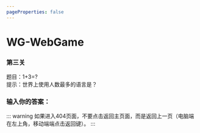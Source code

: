 ```yaml
---
pageProperties: false
---
```

# WG-WebGame
### 第三关

题目：1+3=?<br>
提示：世界上使用人数最多的语言是？

### 输入你的答案：

<WGwgc></WGwgc>

::: warning
如果进入404页面，不要点击返回主页面，而是返回上一页（电脑端在左上角，移动端端点击返回键）。
:::